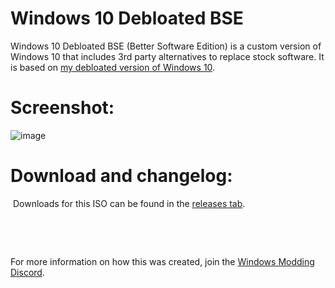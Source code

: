 # Windows 10 Debloated BSE

Windows 10 Debloated BSE (Better Software Edition) is a custom version of Windows 10 that includes 3rd party alternatives to replace stock software. It is based on [my debloated version of Windows 10](https://github.com/IveMalfunctioned/Win10Debloated).

# Screenshot:

![image](https://user-images.githubusercontent.com/20033421/220269622-a7915962-1fc6-43fa-942f-ad02ad9f3787.png)


# Download and changelog:
⁯
Downloads for this ISO can be found in the [releases tab](https://www.github.com/IveMalfunctioned/Win10DebloatedBSE/releases).

⁯

⁯

For more information on how this was created, join the [Windows Modding Discord](https://discord.gg/hzScjC9re6).
